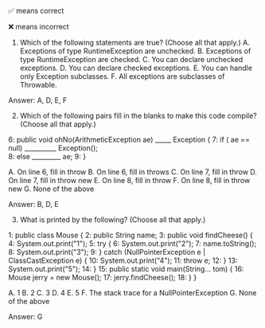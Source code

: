 ✅ means correct

❌ means incorrect


1. Which of the following statements are true? (Choose all that apply.)
A. Exceptions of type RuntimeException are unchecked.
B. Exceptions of type RuntimeException are checked.
C. You can declare unchecked exceptions.
D. You can declare checked exceptions.
E. You can handle only Exception subclasses.
F. All exceptions are subclasses of Throwable.

Answer: A, D, E, F

2. Which of the following pairs fill in the blanks to make
this code compile? (Choose all that apply.)

6: public void ohNo(ArithmeticException ae) _____ Exception {
7:      if ( ae == null) __________ Exception();   
8:      else _________ ae;
9: }

A. On line 6, fill in throw
B. On line 6, fill in throws
C. On line 7, fill in throw
D. On line 7, fill in throw new
E. On line 8, fill in throw
F. On line 8, fill in throw new
G. None of the above

Answer: B, D, E

3. What is printed by the following? (Choose all that apply.)

1: public class Mouse {
2:      public String name;
3:      public void findCheese() {
4:          System.out.print("1");
5:          try {
6:              System.out.print("2");
7:              name.toString();
8:              System.out.print("3");
9:          } catch (NullPointerException e | ClassCastException e) {
10:             System.out.print("4");
11:             throw e;
12:         }
13:         System.out.print("5");
14:     }
15: public static void main(String... tom) {
16:     Mouse jerry = new Mouse();
17:     jerry.findCheese();
18: } }

A. 1
B. 2
C. 3
D. 4
E. 5
F. The stack trace for a NullPointerException
G. None of the above

Answer: G

